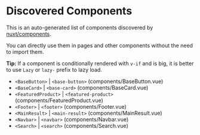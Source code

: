 # Discovered Components

This is an auto-generated list of components discovered by [nuxt/components](https://github.com/nuxt/components).

You can directly use them in pages and other components without the need to import them.

**Tip:** If a component is conditionally rendered with `v-if` and is big, it is better to use `Lazy` or `lazy-` prefix to lazy load.

- `<BaseButton>` | `<base-button>` (components/BaseButton.vue)
- `<BaseCard>` | `<base-card>` (components/BaseCard.vue)
- `<FeaturedProduct>` | `<featured-product>` (components/FeaturedProduct.vue)
- `<Footer>` | `<footer>` (components/Footer.vue)
- `<MainResult>` | `<main-result>` (components/MainResult.vue)
- `<Navbar>` | `<navbar>` (components/Navbar.vue)
- `<Search>` | `<search>` (components/Search.vue)
